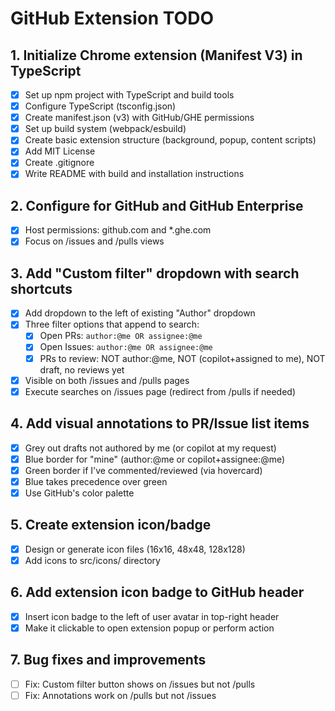 # GitHub Extension TODO

## 1. Initialize Chrome extension (Manifest V3) in TypeScript
- [x] Set up npm project with TypeScript and build tools
- [x] Configure TypeScript (tsconfig.json)
- [x] Create manifest.json (v3) with GitHub/GHE permissions
- [x] Set up build system (webpack/esbuild)
- [x] Create basic extension structure (background, popup, content scripts)
- [x] Add MIT License
- [x] Create .gitignore
- [x] Write README with build and installation instructions

## 2. Configure for GitHub and GitHub Enterprise
- [x] Host permissions: github.com and *.ghe.com
- [x] Focus on /issues and /pulls views

## 3. Add "Custom filter" dropdown with search shortcuts
- [x] Add dropdown to the left of existing "Author" dropdown
- [x] Three filter options that append to search:
  - [x] Open PRs: `author:@me OR assignee:@me`
  - [x] Open Issues: `author:@me OR assignee:@me`
  - [x] PRs to review: NOT author:@me, NOT (copilot+assigned to me), NOT draft, no reviews yet
- [x] Visible on both /issues and /pulls pages
- [x] Execute searches on /issues page (redirect from /pulls if needed)

## 4. Add visual annotations to PR/Issue list items
- [x] Grey out drafts not authored by me (or copilot at my request)
- [x] Blue border for "mine" (author:@me or copilot+assignee:@me)
- [x] Green border if I've commented/reviewed (via hovercard)
- [x] Blue takes precedence over green
- [x] Use GitHub's color palette

## 5. Create extension icon/badge
- [x] Design or generate icon files (16x16, 48x48, 128x128)
- [x] Add icons to src/icons/ directory

## 6. Add extension icon badge to GitHub header
- [x] Insert icon badge to the left of user avatar in top-right header
- [x] Make it clickable to open extension popup or perform action

## 7. Bug fixes and improvements
- [ ] Fix: Custom filter button shows on /issues but not /pulls
- [ ] Fix: Annotations work on /pulls but not /issues
